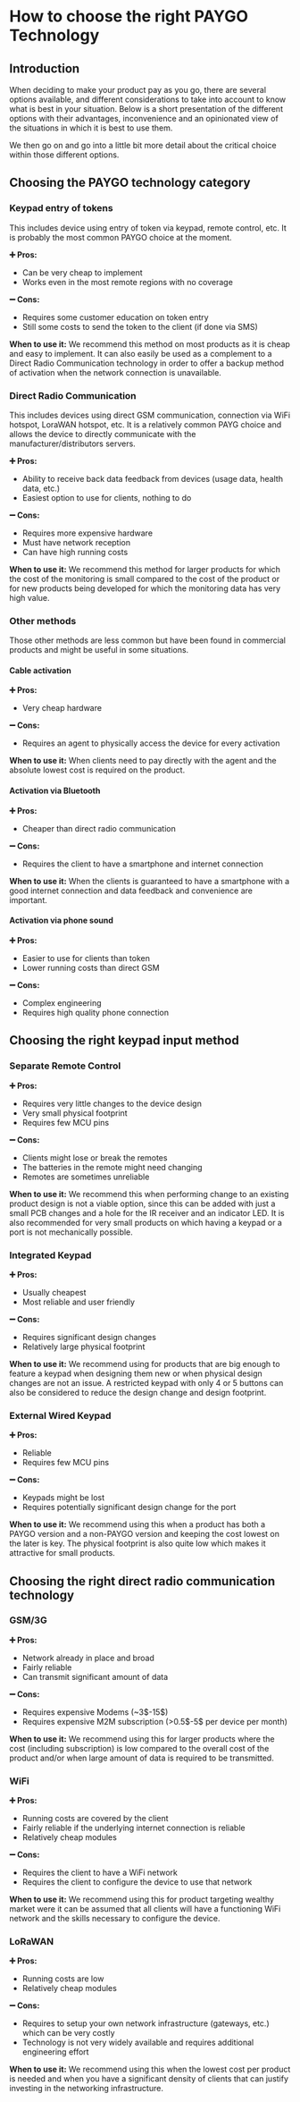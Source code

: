 ﻿---
sidebar_position: 3
---

# How to choose the right PAYGO Technology

## Introduction

When deciding to make your product pay as you go, there are several options available, and different considerations to take into account to know what is best in your situation. Below is a short presentation of the different options with their advantages, inconvenience and an opinionated view of the situations in which it is best to use them.

We then go on and go into a little bit more detail about the critical choice within those different options.

## Choosing the PAYGO technology category

### Keypad entry of tokens

This includes device using entry of token via keypad, remote control, etc. It is probably the most common PAYGO choice at the moment.

**➕ Pros:**

- Can be very cheap to implement
- Works even in the most remote regions with no coverage

**➖ Cons:**

- Requires some customer education on token entry
- Still some costs to send the token to the client (if done via SMS)

**When to use it:** We recommend this method on most products as it is cheap and easy to implement. It can also easily be used as a complement to a Direct Radio Communication technology in order to offer a backup method of activation when the network connection is unavailable.

### Direct Radio Communication

This includes devices using direct GSM communication, connection via WiFi hotspot, LoraWAN hotspot, etc. It is a relatively common PAYG choice and allows the device to directly communicate with the manufacturer/distributors servers.

**➕ Pros:**

- Ability to receive back data feedback from devices (usage data, health data, etc.)
- Easiest option to use for clients, nothing to do

**➖ Cons:**

- Requires more expensive hardware
- Must have network reception
- Can have high running costs

**When to use it:** We recommend this method for larger products for which the cost of the monitoring is small compared to the cost of the product or for new products being developed for which the monitoring data has very high value.

### Other methods

Those other methods are less common but have been found in commercial products and might be useful in some situations.

#### Cable activation

**➕ Pros:**

- Very cheap hardware

**➖ Cons:**

- Requires an agent to physically access the device for every activation

**When to use it:** When clients need to pay directly with the agent and the absolute lowest cost is required on the product.

#### Activation via Bluetooth

**➕ Pros:**

- Cheaper than direct radio communication

**➖ Cons:**

- Requires the client to have a smartphone and internet connection

**When to use it:** When the clients is guaranteed to have a smartphone with a good internet connection and data feedback and convenience are important.

#### Activation via phone sound

**➕ Pros:**

- Easier to use for clients than token
- Lower running costs than direct GSM

**➖ Cons:**

- Complex engineering
- Requires high quality phone connection

## Choosing the right keypad input method

### Separate Remote Control

**➕ Pros:**

- Requires very little changes to the device design
- Very small physical footprint
- Requires few MCU pins

**➖ Cons:**

- Clients might lose or break the remotes
- The batteries in the remote might need changing
- Remotes are sometimes unreliable

**When to use it:** We recommend this when performing change to an existing product design is not a viable option, since this can be added with just a small PCB changes and a hole for the IR receiver and an indicator LED.
It is also recommended for very small products on which having a keypad or a port is not mechanically possible.

### Integrated Keypad

**➕ Pros:**

- Usually cheapest
- Most reliable and user friendly

**➖ Cons:**

- Requires significant design changes
- Relatively large physical footprint

**When to use it:** We recommend using for products that are big enough to feature a keypad when designing them new or when physical design changes are not an issue. A restricted keypad with only 4 or 5 buttons can also be considered to reduce the design change and design footprint.

### External Wired Keypad

**➕ Pros:**

- Reliable
- Requires few MCU pins

**➖ Cons:**

- Keypads might be lost
- Requires potentially significant design change for the port

**When to use it:** We recommend using this when a product has both a PAYGO version and a non-PAYGO version and keeping the cost lowest on the later is key. The physical footprint is also quite low which makes it attractive for small products.

## Choosing the right direct radio communication technology

### GSM/3G

**➕ Pros:**

- Network already in place and broad
- Fairly reliable
- Can transmit significant amount of data

**➖ Cons:**

- Requires expensive Modems (~3\$-15\$)
- Requires expensive M2M subscription (>0.5\$-5\$ per device per month)

**When to use it:** We recommend using this for larger products where the cost (including subscription) is low compared to the overall cost of the product and/or when large amount of data is required to be transmitted.

### WiFi

**➕ Pros:**

- Running costs are covered by the client
- Fairly reliable if the underlying internet connection is reliable
- Relatively cheap modules

**➖ Cons:**

- Requires the client to have a WiFi network
- Requires the client to configure the device to use that network

**When to use it:** We recommend using this for product targeting wealthy market were it can be assumed that all clients will have a functioning WiFi network and the skills necessary to configure the device.

### LoRaWAN

**➕ Pros:**

- Running costs are low
- Relatively cheap modules

**➖ Cons:**

- Requires to setup your own network infrastructure (gateways, etc.) which can be very costly
- Technology is not very widely available and requires additional engineering effort

**When to use it:** We recommend using this when the lowest cost per product is needed and when you have a significant density of clients that can justify investing in the networking infrastructure.

